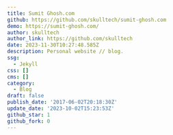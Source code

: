 ```yaml
---
title: Sumit Ghosh.com
github: https://github.com/skulltech/sumit-ghosh.com
demo: https://sumit-ghosh.com/
author: skulltech
author_link: https://github.com/skulltech
date: 2023-11-30T10:27:48.585Z
description: Personal website // blog.
ssg:
  - Jekyll
css: []
cms: []
category:
  - Blog
draft: false
publish_date: '2017-06-02T20:18:30Z'
update_date: '2023-10-02T15:23:53Z'
github_star: 1
github_fork: 0
---
```

